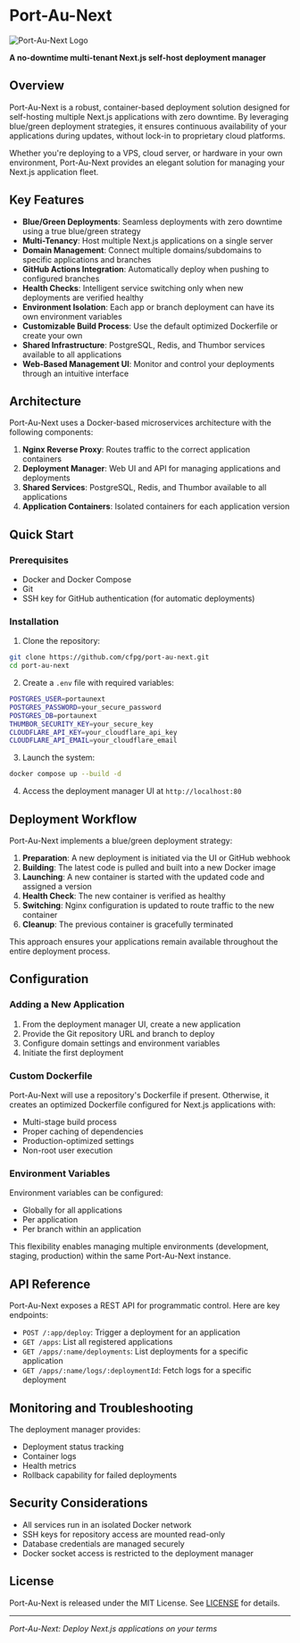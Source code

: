 # Port-Au-Next

![Port-Au-Next Logo](https://portaunext.cfpg.me/port-au-next-banner@2x.png)

**A no-downtime multi-tenant Next.js self-host deployment manager**

## Overview

Port-Au-Next is a robust, container-based deployment solution designed for self-hosting multiple Next.js applications with zero downtime. By leveraging blue/green deployment strategies, it ensures continuous availability of your applications during updates, without lock-in to proprietary cloud platforms.

Whether you're deploying to a VPS, cloud server, or hardware in your own environment, Port-Au-Next provides an elegant solution for managing your Next.js application fleet.

## Key Features

- **Blue/Green Deployments**: Seamless deployments with zero downtime using a true blue/green strategy
- **Multi-Tenancy**: Host multiple Next.js applications on a single server
- **Domain Management**: Connect multiple domains/subdomains to specific applications and branches
- **GitHub Actions Integration**: Automatically deploy when pushing to configured branches
- **Health Checks**: Intelligent service switching only when new deployments are verified healthy
- **Environment Isolation**: Each app or branch deployment can have its own environment variables
- **Customizable Build Process**: Use the default optimized Dockerfile or create your own
- **Shared Infrastructure**: PostgreSQL, Redis, and Thumbor services available to all applications
- **Web-Based Management UI**: Monitor and control your deployments through an intuitive interface

## Architecture

Port-Au-Next uses a Docker-based microservices architecture with the following components:

1. **Nginx Reverse Proxy**: Routes traffic to the correct application containers
2. **Deployment Manager**: Web UI and API for managing applications and deployments
3. **Shared Services**: PostgreSQL, Redis, and Thumbor available to all applications
4. **Application Containers**: Isolated containers for each application version

## Quick Start

### Prerequisites

- Docker and Docker Compose
- Git
- SSH key for GitHub authentication (for automatic deployments)

### Installation

1. Clone the repository:

```bash
git clone https://github.com/cfpg/port-au-next.git
cd port-au-next
```

2. Create a `.env` file with required variables:

```bash
POSTGRES_USER=portaunext
POSTGRES_PASSWORD=your_secure_password
POSTGRES_DB=portaunext
THUMBOR_SECURITY_KEY=your_secure_key
CLOUDFLARE_API_KEY=your_cloudflare_api_key
CLOUDFLARE_API_EMAIL=your_cloudflare_email
```

3. Launch the system:

```bash
docker compose up --build -d
```

4. Access the deployment manager UI at `http://localhost:80`

## Deployment Workflow

Port-Au-Next implements a blue/green deployment strategy:

1. **Preparation**: A new deployment is initiated via the UI or GitHub webhook
2. **Building**: The latest code is pulled and built into a new Docker image
3. **Launching**: A new container is started with the updated code and assigned a version
4. **Health Check**: The new container is verified as healthy
5. **Switching**: Nginx configuration is updated to route traffic to the new container
6. **Cleanup**: The previous container is gracefully terminated

This approach ensures your applications remain available throughout the entire deployment process.

## Configuration

### Adding a New Application

1. From the deployment manager UI, create a new application
2. Provide the Git repository URL and branch to deploy
3. Configure domain settings and environment variables
4. Initiate the first deployment

### Custom Dockerfile

Port-Au-Next will use a repository's Dockerfile if present. Otherwise, it creates an optimized Dockerfile configured for Next.js applications with:

- Multi-stage build process
- Proper caching of dependencies
- Production-optimized settings
- Non-root user execution

### Environment Variables

Environment variables can be configured:

- Globally for all applications
- Per application
- Per branch within an application

This flexibility enables managing multiple environments (development, staging, production) within the same Port-Au-Next instance.

## API Reference

Port-Au-Next exposes a REST API for programmatic control. Here are key endpoints:

- `POST /:app/deploy`: Trigger a deployment for an application
- `GET /apps`: List all registered applications
- `GET /apps/:name/deployments`: List deployments for a specific application
- `GET /apps/:name/logs/:deploymentId`: Fetch logs for a specific deployment

## Monitoring and Troubleshooting

The deployment manager provides:

- Deployment status tracking
- Container logs
- Health metrics
- Rollback capability for failed deployments

## Security Considerations

- All services run in an isolated Docker network
- SSH keys for repository access are mounted read-only
- Database credentials are managed securely
- Docker socket access is restricted to the deployment manager


## License

Port-Au-Next is released under the MIT License. See [LICENSE](LICENSE) for details.

---

*Port-Au-Next: Deploy Next.js applications on your terms*
